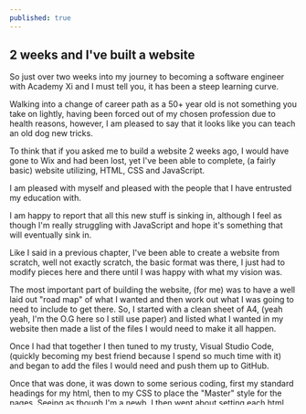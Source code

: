 ```yaml
---
published: true
---
```

## 2 weeks and I've built a website

So just over two weeks into my journey to becoming a software engineer with Academy Xi and I must tell you, it has been a steep learning curve.

Walking into a change of career path as a 50+ year old is not something you take on lightly, having been forced out of my chosen profession due to health reasons, however, I am pleased to say that it looks like you can teach an old dog new tricks.

To think that if you asked me to build a website 2 weeks ago, I would have gone to Wix and had been lost, yet I've been able to complete, (a fairly basic) website utilizing, HTML, CSS and JavaScript.

I am pleased with myself and pleased with the people that I have entrusted my education with.

I am happy to report that all this new stuff is sinking in, although I feel as though I'm really struggling with JavaScript and hope it's something that will eventually sink in.

Like I said in a previous chapter, I've been able to create a website from scratch, well not exactly scratch, the basic format was there, I just had to modify pieces here and there until I was happy with what my vision was.

The most important part of building the website, (for me) was to have a well laid out "road map" of what I wanted and then work out what I was going to need to include to get there. So, I started with a clean sheet of A4, (yeah yeah, I'm the O.G here so I still use paper) and listed what I wanted in my website then made a list of the files I would need to make it all happen.

Once I had that together I then tuned to my trusty, Visual Studio Code, (quickly becoming my best friend because I spend so much time with it) and began to add the files I would need and push them up to GitHub.

Once that was done, it was down to some serious coding, first my standard headings for my html, then to my CSS to place the "Master" style for the pages. Seeing as though I'm a newb, I then went about setting each html element then onto its corresponding CSS style so that I wouldn't get to confused.

As I stated previously, JavaScript was a real drama for me, however I was lucky and what little .js I needed was already there, so it was merely a matter of trying to understand what every element was controlling as I placed the code into the file. Although I could understand the basic roadmap of what was going on, I must admit, I was still a little lost, something I hope will improve in time.

All in all I was pretty pleased that I was able to create something that was fairly close to what I had envisioned for myself and look forward to what's next in my journey.

Hope you enjoyed the read, peace out.

JP
